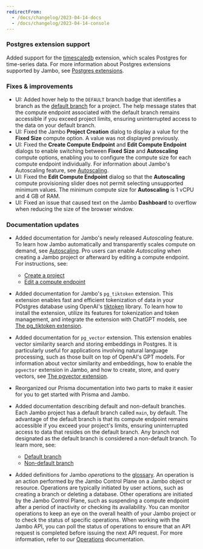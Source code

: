 ```yaml
---
redirectFrom:
  - /docs/changelog/2023-04-14-docs
  - /docs/changelog/2023-04-14-console
---
```


### Postgres extension support

Added support for the [timescaledb](https://github.com/timescale/timescaledb) extension, which scales Postgres for time-series data. For more information about Postgres extensions supported by Jambo, see [Postgres extensions](/docs/extensions/pg-extensions/).

### Fixes & improvements

- UI: Added hover help to the `DEFAULT` branch badge that identifies a branch as the [default branch](/docs/reference/glossary#default-branch) for a project. The help message states that the compute endpoint associated with the default branch remains accessible if you exceed project limits, ensuring uninterrupted access to the data on your default branch.
- UI: Fixed the Jambo **Project Creation** dialog to display a value for the **Fixed Size** compute option. A value was not displayed previously.
- UI: Fixed the **Create Compute Endpoint** and **Edit Compute Endpoint** dialogs to enable switching between **Fixed Size** and **Autoscaling** compute options, enabling you to configure the compute size for each compute endpoint individually. For information about Jambo's Autoscaling feature, see [Autoscaling](/docs/introduction/autoscaling).
- UI: Fixed the **Edit Compute Endpoint** dialog so that the **Autoscaling** compute provisioning slider does not permit selecting unsupported minimum values. The minimum compute size for **Autoscaling** is 1 vCPU and 4 GB of RAM.
- UI: Fixed an issue that caused text on the Jambo **Dashboard** to overflow when reducing the size of the browser window.

### Documentation updates

- Added documentation for Jambo's newly released _Autoscaling_ feature. To learn how Jambo automatically and transparently scales compute on demand, see [Autoscaling](/docs/introduction/autoscaling). Pro users can enable _Autoscaling_ when creating a Jambo project or afterward by editing a compute endpoint. For instructions, see:

  - [Create a project](/docs/manage/projects#create-a-project)
  - [Edit a compute endpoint](/docs/manage/endpoints#edit-a-compute-endpoint)

- Added documentation for Jambo's `pg_tiktoken` extension. This extension enables fast and efficient tokenization of data in your POstgres database using OpenAI's [tiktoken](https://github.com/openai/tiktoken) library. To learn how to install the extension, utilize its features for tokenization and token management, and integrate the extension with ChatGPT models, see [The pg_tiktoken extension](/docs/extensions/pg_tiktoken).
- Added documentation for `pg_vector` extension. This extension enables vector similarity search and storing embeddings in Postgres. It is particularly useful for applications involving natural language processing, such as those built on top of OpenAI's GPT models. For information about vector similarity and embeddings, how to enable the `pgvector` extension in Jambo, and how to create, store, and query vectors, see [The pgvector extension](/docs/extensions/pgvector).
- Reorganized our Prisma documentation into two parts to make it easier for you to get started with Prisma and Jambo.
- Added documentation describing default and non-default branches. Each Jambo project has a default branch called `main`, by default. The advantage of the default branch is that its compute endpoint remains accessible if you exceed your project's limits, ensuring uninterrupted access to data that resides on the default branch. Any branch not designated as the default branch is considered a non-default branch. To learn more, see:

  - [Default branch](/docs/manage/branches#default-branch)
  - [Non-default branch](/docs/manage/branches#non-default-branch)

- Added definitions for Jambo _operations_ to the [glossary](/docs/reference/glossary). An operation is an action performed by the Jambo Control Plane on a Jambo object or resource. Operations are typically initiated by user actions, such as creating a branch or deleting a database. Other operations are initiated by the Jambo Control Plane, such as suspending a compute endpoint after a period of inactivity or checking its availability. You can monitor operations to keep an eye on the overall health of your Jambo project or to check the status of specific operations. When working with the Jambo API, you can poll the status of operations to ensure that an API request is completed before issuing the next API request. For more information, refer to our [Operations](/docs/manage/operations) documentation.
